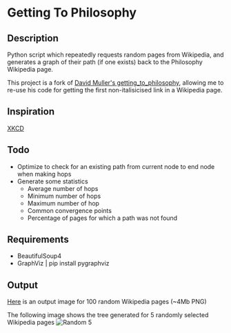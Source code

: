 Getting To Philosophy
====================

Description
-----------

Python script which repeatedly requests random pages from Wikipedia, and generates a graph of their path (if one exists) back to the Philosophy Wikipedia page.

This project is a fork of [David Muller's getting_to_philosophy](https://github.com/DavidMuller/getting_to_philosophy), allowing me to re-use his code for getting the first non-italisicised link in a Wikipedia page.

Inspiration
-----------

[XKCD](http://xkcd.com/903/)

Todo
----
+ Optimize to check for an existing path from current node to end node when making hops
+ Generate some statistics
    - Average number of hops
    - Minimum number of hops
    - Maximum number of hop
    - Common convergence points
    - Percentage of pages for which a path was not found

Requirements
------------

+ BeautifulSoup4
+ GraphViz | pip install pygraphviz

Output
------
[Here](http://evidex.me/assets/images/get_to_philosophy/random_to_philosophy_100.png) is an output image for 100 random Wikipedia pages (~4Mb PNG)

The following image shows the tree generated for 5 randomly selected Wikipedia pages
![Random 5](http://evidex.me/assets/images/get_to_philosophy/random_5.png)

